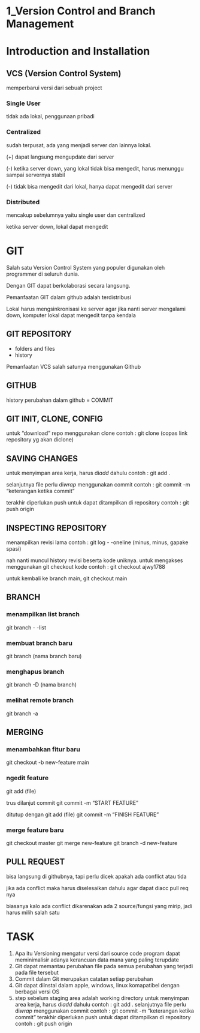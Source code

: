 # 1_Version Control and Branch Management

# Introduction and Installation

## VCS (Version Control System)

memperbarui versi dari sebuah project

### Single User

tidak ada lokal, penggunaan pribadi

### Centralized

sudah terpusat, ada yang menjadi server dan lainnya lokal.

(+) dapat langsung mengupdate dari server

(-) ketika server down, yang lokal tidak bisa mengedit, harus menunggu sampai servernya stabil

(-) tidak bisa mengedit dari lokal, hanya dapat mengedit dari server

### Distributed

mencakup sebelumnya yaitu single user dan centralized

ketika server down, lokal dapat mengedit

# GIT

Salah satu Version Control System yang populer digunakan oleh programmer di seluruh dunia.

Dengan GIT dapat berkolaborasi secara langsung.

Pemanfaatan GIT dalam github adalah terdistribusi

Lokal harus mengsinkronisasi ke server agar jika nanti server mengalami down, komputer lokal dapat mengedit tanpa kendala

## GIT REPOSITORY

- folders and files
- history

Pemanfaatan VCS salah satunya menggunakan Github

## GITHUB

history perubahan dalam github = COMMIT
## GIT INIT, CLONE, CONFIG

untuk “download” repo menggunakan clone
contoh : git clone (copas link repository yg akan diclone)

## SAVING CHANGES

untuk menyimpan area kerja, harus di*add* dahulu
contoh : git add .

selanjutnya file perlu di*wrap* menggunakan commit
contoh : git commit -m “keterangan ketika commit”

terakhir diperlukan push untuk dapat ditampilkan di repository
contoh : git push origin

## INSPECTING REPOSITORY

menampilkan revisi lama
contoh : git log - -oneline (minus, minus, gapake spasi)

nah nanti muncul history revisi beserta kode uniknya.
untuk mengakses menggunakan git checkout kode
contoh : git checkout ajwy1788

untuk kembali ke branch main, git checkout main

## BRANCH

### menampilkan list branch

git branch - -list

### membuat branch baru

git branch (nama branch baru)

### menghapus branch

git branch -D (nama branch)

### melihat remote branch

git branch -a

## MERGING

### menambahkan fitur baru

git checkout -b new-feature main

### ngedit feature

git add (file)

trus dilanjut commit
git commit -m “START FEATURE”

ditutup dengan
git add (file)
git commit -m “FINISH FEATURE”

### merge feature baru

git checkout master
git merge new-feature
git branch -d new-feature

## PULL REQUEST

bisa langsung di githubnya, tapi perlu dicek apakah ada conflict atau tida

jika ada conflict maka harus diselesaikan dahulu agar dapat diacc pull req nya

biasanya kalo ada conflict dikarenakan ada 2 source/fungsi yang mirip, jadi harus milih salah satu
# TASK

1. Apa itu Versioning
mengatur versi dari source code program
dapat meminimalisir adanya kerancuan data mana yang paling terupdate
2. Git dapat memantau perubahan file pada
semua perubahan yang terjadi pada file tersebut
3. Commit dalam Git merupakan
catatan setiap perubahan
4. Git dapat diinstal dalam
apple, windows, linux
komapatibel dengan berbagai versi OS
5. step sebelum staging area adalah
working directory
untuk menyimpan area kerja, harus di*add* dahulu
contoh : git add .
selanjutnya file perlu di*wrap* menggunakan commit
contoh : git commit -m “keterangan ketika commit”
terakhir diperlukan push untuk dapat ditampilkan di repository
contoh : git push origin
